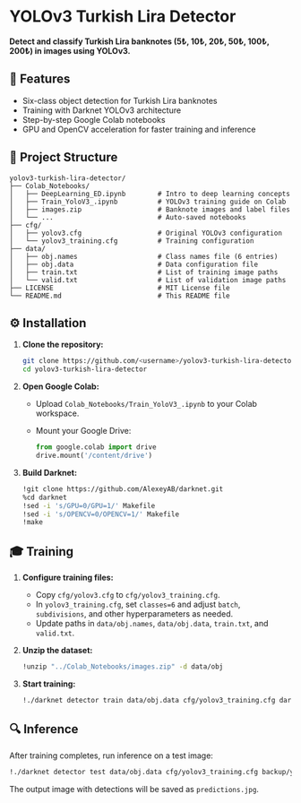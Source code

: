 # YOLOv3 Turkish Lira Detector

**Detect and classify Turkish Lira banknotes (5₺, 10₺, 20₺, 50₺, 100₺, 200₺) in images using YOLOv3.**

## 🚀 Features

* Six-class object detection for Turkish Lira banknotes
* Training with Darknet YOLOv3 architecture
* Step-by-step Google Colab notebooks
* GPU and OpenCV acceleration for faster training and inference

## 📂 Project Structure

```
yolov3-turkish-lira-detector/
├── Colab_Notebooks/
│   ├── DeepLearning_ED.ipynb        # Intro to deep learning concepts
│   ├── Train_YoloV3_.ipynb          # YOLOv3 training guide on Colab
│   ├── images.zip                   # Banknote images and label files
│   └── ...                          # Auto-saved notebooks
├── cfg/
│   ├── yolov3.cfg                   # Original YOLOv3 configuration
│   └── yolov3_training.cfg          # Training configuration
├── data/
│   ├── obj.names                    # Class names file (6 entries)
│   ├── obj.data                     # Data configuration file
│   ├── train.txt                    # List of training image paths
│   └── valid.txt                    # List of validation image paths
├── LICENSE                          # MIT License file
└── README.md                        # This README file
```

## ⚙️ Installation

1. **Clone the repository:**

   ```bash
   git clone https://github.com/<username>/yolov3-turkish-lira-detector.git
   cd yolov3-turkish-lira-detector
   ```

2. **Open Google Colab:**

   * Upload `Colab_Notebooks/Train_YoloV3_.ipynb` to your Colab workspace.
   * Mount your Google Drive:

     ```python
     from google.colab import drive
     drive.mount('/content/drive')
     ```

3. **Build Darknet:**

   ```bash
   !git clone https://github.com/AlexeyAB/darknet.git
   %cd darknet
   !sed -i 's/GPU=0/GPU=1/' Makefile
   !sed -i 's/OPENCV=0/OPENCV=1/' Makefile
   !make
   ```

## 🎓 Training

1. **Configure training files:**

   * Copy `cfg/yolov3.cfg` to `cfg/yolov3_training.cfg`.
   * In `yolov3_training.cfg`, set `classes=6` and adjust `batch`, `subdivisions`, and other hyperparameters as needed.
   * Update paths in `data/obj.names`, `data/obj.data`, `train.txt`, and `valid.txt`.

2. **Unzip the dataset:**

   ```bash
   !unzip "../Colab_Notebooks/images.zip" -d data/obj
   ```

3. **Start training:**

   ```bash
   !./darknet detector train data/obj.data cfg/yolov3_training.cfg darknet53.conv.74
   ```

## 🔍 Inference

After training completes, run inference on a test image:

```bash
!./darknet detector test data/obj.data cfg/yolov3_training.cfg backup/yolov3_training_last.weights data/test.jpg
```

The output image with detections will be saved as `predictions.jpg`.

